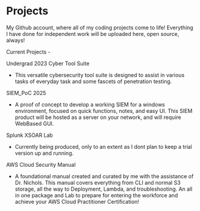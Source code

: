 # Projects
My Github account, where all of my coding projects come to life! Everything I have done for independent work will be uploaded here, open source, always!

Current Projects - 

Undergrad 2023 Cyber Tool Suite

 -   This versatile cybersecurity tool suite is designed to assist in various tasks of everyday task and some fascets of penetration testing.

SIEM_PoC 2025

 -   A proof of concept to develop a working SIEM for a windows environment, focused on quick functions, notes, and easy UI. This SIEM product will be hosted as a server on your network, and will require WebBased GUI.


Splunk XSOAR Lab

 -   Currently being produced, only to an extent as I dont plan to keep a trial version up and running. 

AWS Cloud Security Manual

-    A foundational manual created and curated by me with the assistance of Dr. Nichols. This manual covers everything from CLI and normal S3 storage, all the way to Deployment, Lambda, and troubleshooting. An all in one package and Lab to prepare for entering the workforce and achieve your AWS Cloud Practitioner Certification!
